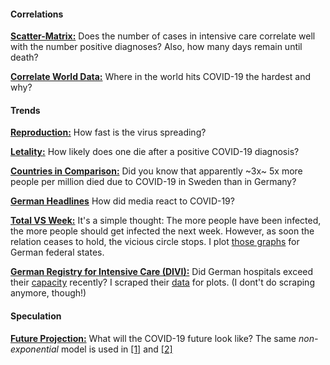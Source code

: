 #### Correlations

[**Scatter-Matrix:**](https://github.com/pschwede/covid19plots/blob/master/scatter_matrix.ipynb) Does the number of cases in intensive care correlate well with the number positive diagnoses? Also, how many days remain until death?

[**Correlate World Data:**](https://github.com/pschwede/covid19plots/blob/master/correlate.ipynb) Where in the world hits COVID-19 the hardest and why?

#### Trends

[**Reproduction:**](https://github.com/pschwede/covid19plots/blob/master/repro.ipynb) How fast is the virus spreading?

[**Letality:**](https://github.com/pschwede/covid19plots/blob/master/letality.ipynb) How likely does one die after a positive COVID-19 diagnosis?

[**Countries in Comparison:**](https://github.com/pschwede/covid19plots/blob/master/countries_in_comparison.ipynb) Did you know that apparently ~3x~ 5x more people per million died due to COVID-19 in Sweden than in Germany?

[**German Headlines**](https://github.com/pschwede/covid19plots/blob/master/topst_headlines.ipynb) How did media react to COVID-19?

[**Total VS Week:**](https://github.com/pschwede/covid19plots/blob/master/sum_vs_window.ipynb) It's a simple thought: The more people have been infected, the more people should get infected the next week. However, as soon the relation ceases to hold, the vicious circle stops. I plot [those graphs](https://aatishb.com/covidtrends/) for German federal states.

[**German Registry for Intensive Care (DIVI):**](https://github.com/pschwede/covid19plots/blob/master/scrape_divi.ipynb) Did German hospitals exceed their [capacity](https://www.intensivregister.de/#/intensivregister) recently? I scraped their [data](https://raw.githubusercontent.com/pschwede/covid19plots/master/data/divi.tsv) for plots. (I dont't do scraping anymore, though!)

#### Speculation

[**Future Projection:**](https://github.com/pschwede/covid19plots/blob/master/projection.ipynb) What will the COVID-19 future look like? The same *non-exponential* model is used in [[1]](https://www.sciencedirect.com/science/article/pii/S1201971220303039) and [[2]](https://medium.com/analytics-vidhya/predicting-the-spread-of-covid-19-coronavirus-in-us-daily-updates-4de238ad8c26)
